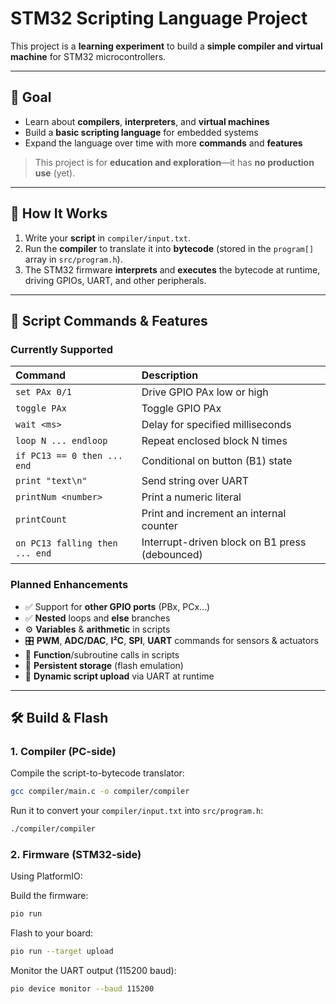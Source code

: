 # STM32 Scripting Language Project

This project is a **learning experiment** to build a **simple compiler and virtual machine** for STM32 microcontrollers.

---

## 🎯 Goal

- Learn about **compilers**, **interpreters**, and **virtual machines**  
- Build a **basic scripting language** for embedded systems  
- Expand the language over time with more **commands** and **features**  

> This project is for **education and exploration**—it has **no production use** (yet).

---

## 🚀 How It Works

1. Write your **script** in `compiler/input.txt`.  
2. Run the **compiler** to translate it into **bytecode** (stored in the `program[]` array in `src/program.h`).  
3. The STM32 firmware **interprets** and **executes** the bytecode at runtime, driving GPIOs, UART, and other peripherals.

---

## 📝 Script Commands & Features

### Currently Supported

| Command                          | Description                                 |
|:---------------------------------|:--------------------------------------------|
| `set PAx 0/1`                    | Drive GPIO PAx low or high                  |
| `toggle PAx`                     | Toggle GPIO PAx                             |
| `wait <ms>`                      | Delay for specified milliseconds           |
| `loop N ... endloop`             | Repeat enclosed block N times               |
| `if PC13 == 0 then ... end`      | Conditional on button (B1) state            |
| `print "text\n"`                 | Send string over UART                       |
| `printNum <number>`              | Print a numeric literal                     |
| `printCount`                     | Print and increment an internal counter     |
| `on PC13 falling then ... end`   | Interrupt-driven block on B1 press (debounced) |

### Planned Enhancements

- ✅ Support for **other GPIO ports** (PBx, PCx…)  
- ✅ **Nested** loops and **else** branches  
- ⚙️ **Variables** & **arithmetic** in scripts  
- 🎛️ **PWM**, **ADC/DAC**, **I²C**, **SPI**, **UART** commands for sensors & actuators  
- 🔄 **Function**/subroutine calls in scripts  
- 💾 **Persistent storage** (flash emulation)  
- 📡 **Dynamic script upload** via UART at runtime  

---

## 🛠️ Build & Flash

### 1. Compiler (PC-side)

Compile the script-to-bytecode translator:

```bash
gcc compiler/main.c -o compiler/compiler
```

Run it to convert your `compiler/input.txt` into `src/program.h`:

```bash
./compiler/compiler
```

### 2. Firmware (STM32-side)

Using PlatformIO:

Build the firmware:

```bash
pio run
```

Flash to your board:

```bash
pio run --target upload
```

Monitor the UART output (115200 baud):

```bash
pio device monitor --baud 115200
```